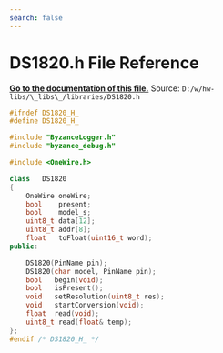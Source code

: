 ```yaml
---
search: false
---
```


# DS1820.h File Reference

**[Go to the documentation of this file.](_d_s1820_8h.md)**
Source: `D:/w/hw-libs/\_libs\_/libraries/DS1820.h`

    
    
    
    
    
    
    
    
    
    
    
```cpp
#ifndef DS1820_H_
#define DS1820_H_

#include "ByzanceLogger.h"
#include "byzance_debug.h"

#include <OneWire.h>

class   DS1820
{
    OneWire oneWire;
    bool    present;    
    bool    model_s;
    uint8_t data[12];
    uint8_t addr[8];
    float   toFloat(uint16_t word);
public:

    DS1820(PinName pin);
    DS1820(char model, PinName pin);
    bool   begin(void);
    bool   isPresent();
    void   setResolution(uint8_t res);
    void   startConversion(void);
    float  read(void);
    uint8_t read(float& temp);
};
#endif /* DS1820_H_ */
```


    
  
